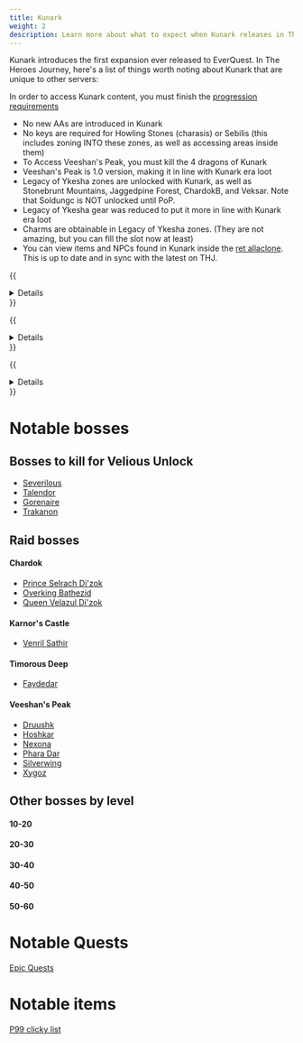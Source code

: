 ```yaml
---
title: Kunark
weight: 2
description: Learn more about what to expect when Kunark releases in The Heroes' Journey
---
```


Kunark introduces the first expansion ever released to EverQuest. In The Heroes Journey, here's a list of things worth noting about Kunark that are unique to other servers:

In order to access Kunark content, you must finish the [progression requirements](/progression/)

- No new AAs are introduced in Kunark
- No keys are required for Howling Stones (charasis) or Sebilis (this includes zoning INTO these zones, as well as accessing areas inside them)
- To Access Veeshan's Peak, you must kill the 4 dragons of Kunark
- Veeshan's Peak is 1.0 version, making it in line with Kunark era loot
- Legacy of Ykesha zones are unlocked with Kunark, as well as Stonebrunt Mountains, Jaggedpine Forest, ChardokB, and Veksar. Note that Soldungc is NOT unlocked until PoP.
- Legacy of Ykesha gear was reduced to put it more in line with Kunark era loot
- Charms are obtainable in Legacy of Ykesha zones. (They are not amazing, but you can fill the slot now at least)
- You can view items and NPCs found in Kunark inside the [ret allaclone](<https://retributioneq.com/allaclone/?a=zone_era&era=kunark>). This is up to date and in sync with the latest on THJ.

{{<details title="Kunark zones">}}
-  Burning Wood
-  Chardok
-  City of Mist
-  Dalnir
-  Dreadlands
-  Emerald Jungle
-  Firiona Vie
-  Frontier Mountains
-  Howling Stones (Charasis)
-  Kaesora
-  Karnor's Castle
-  Kurn's Tower
-  Mines of Nurga
-  Old Sebilis
-  Skyfire Mountains
-  Swamp of No Hope
-  Temple of Droga
-  The Overthere
-  Timorous Deep
-  Trakanon's Teeth
-  Veeshan's Peak
{{</details>}}

{{<details title="Legacy of Ykesha zones">}}
-  Crypt of Nadox
-  Dulak's Harbor
-  Gulf of Gunthak
-  Hate's Fury, The Scorned Maiden
-  Torgiran Mines
{{</details>}}

{{<details title="Other zones">}}
-  ChardokB (Halls of Betrayal)
-  Jaggedpine Forest
-  Stonebrunt Mountains
-  Veksar
{{</details>}}

# Notable bosses
 ## Bosses to kill for Velious Unlock
- [Severilous](https://wiki.project1999.com/Severilous)
- [Talendor](https://wiki.project1999.com/Talendor)
- [Gorenaire](https://wiki.project1999.com/Gorenaire)
- [Trakanon](https://wiki.project1999.com/Trakanon)
 ## Raid bosses
#### Chardok
- [Prince Selrach Di'zok](https://wiki.project1999.com/Prince_Selrach_Di%27zok)
- [Overking Bathezid](https://wiki.project1999.com/Overking_Bathezid)
- [Queen Velazul Di'zok](https://wiki.project1999.com/Queen_Velazul_Di%27zok)
#### Karnor's Castle
- [Venril Sathir](https://wiki.project1999.com/Venril_Sathir)
#### Timorous Deep
- [Faydedar](https://wiki.project1999.com/Faydedar)
#### Veeshan's Peak
- [Druushk](https://wiki.project1999.com/Druushk)
- [Hoshkar](https://wiki.project1999.com/Hoshkar)
- [Nexona](https://wiki.project1999.com/Nexona)
- [Phara Dar](https://wiki.project1999.com/Phara_Dar)
- [Silverwing](https://wiki.project1999.com/Silverwing)
- [Xygoz](https://wiki.project1999.com/Xygoz)

## Other bosses by level
#### 10-20

#### 20-30

#### 30-40

#### 40-50

#### 50-60




# Notable Quests
[Epic Quests](/equipment-guide/epics)
# Notable items
[P99 clicky list](https://wiki.project1999.com/Clickies)
